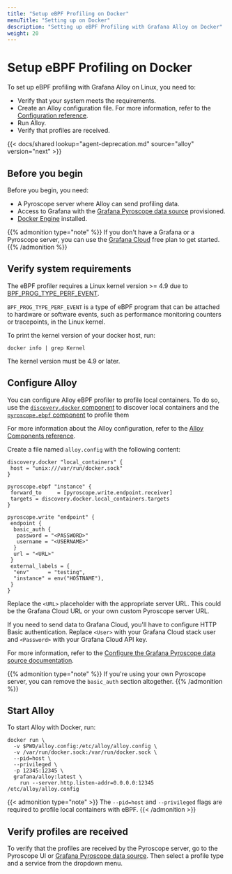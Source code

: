 ```yaml
---
title: "Setup eBPF Profiling on Docker"
menuTitle: "Setting up on Docker"
description: "Setting up eBPF Profiling with Grafana Alloy on Docker"
weight: 20
---
```


# Setup eBPF Profiling on Docker

To set up eBPF profiling with Grafana Alloy on Linux, you need to:

- Verify that your system meets the requirements.
- Create an Alloy configuration file. For more information, refer to the [Configuration reference][config-reference].
- Run Alloy.
- Verify that profiles are received.

{{< docs/shared lookup="agent-deprecation.md" source="alloy" version="next" >}}

## Before you begin

Before you begin, you need:

- A Pyroscope server where Alloy can send profiling data.
- Access to Grafana with the [Grafana Pyroscope data source][pyroscope-ds] provisioned.
- [Docker Engine](https://docs.docker.com/engine/install/) installed.

{{% admonition type="note" %}}
If you don't have a Grafana or a Pyroscope server, you can use the [Grafana Cloud][gcloud] free plan to get started.
{{% /admonition %}}

## Verify system requirements

The eBPF profiler requires a Linux kernel version >= 4.9 due to [BPF_PROG_TYPE_PERF_EVENT](https://lkml.org/lkml/2016/9/1/831).

`BPF_PROG_TYPE_PERF_EVENT` is a type of eBPF program that can be attached to hardware or software events, such as performance monitoring counters or tracepoints, in the Linux kernel.

To print the kernel version of your docker host, run:

```shell
docker info | grep Kernel
```

The kernel version must be 4.9 or later.

## Configure Alloy

You can configure Alloy eBPF profiler to profile local containers.
To do so, use the [`discovery.docker` component](https://grafana.com/docs/alloy/<ALLOY_VERSION>/reference/components/discovery/discovery.docker/) to discover local containers and the [`pyroscope.ebpf` component](https://grafana.com/docs/alloy/<ALLOY_VERSION>/reference/components/pyroscope/pyroscope.ebpf/) to profile them

For more information about the Alloy configuration, refer to the [Alloy Components reference](https://grafana.com/docs/alloy/<ALLOY_VERSION>/reference/components/).

Create a file named `alloy.config` with the following content:

```alloy
discovery.docker "local_containers" {
 host = "unix:///var/run/docker.sock"
}

pyroscope.ebpf "instance" {
 forward_to     = [pyroscope.write.endpoint.receiver]
 targets = discovery.docker.local_containers.targets
}

pyroscope.write "endpoint" {
 endpoint {
  basic_auth {
   password = "<PASSWORD>"
   username = "<USERNAME>"
  }
  url = "<URL>"
 }
 external_labels = {
  "env"      = "testing",
  "instance" = env("HOSTNAME"),
 }
}
```

Replace the `<URL>` placeholder with the appropriate server URL.
This could be the Grafana Cloud URL or your own custom Pyroscope server URL.

If you need to send data to Grafana Cloud, you'll have to configure HTTP Basic authentication.
Replace `<User>` with your Grafana Cloud stack user and `<Password>` with your Grafana Cloud API key.

For more information, refer to the [Configure the Grafana Pyroscope data source documentation](https://grafana.com/docs/grafana-cloud/connect-externally-hosted/data-sources/pyroscope/configure-pyroscope-data-source/).

{{% admonition type="note" %}}
If you're using your own Pyroscope server, you can remove the `basic_auth` section altogether.
{{% /admonition %}}

## Start Alloy

To start Alloy with Docker, run:

```shell
docker run \
  -v $PWD/alloy.config:/etc/alloy/alloy.config \
  -v /var/run/docker.sock:/var/run/docker.sock \
  --pid=host \
  --privileged \
  -p 12345:12345 \
  grafana/alloy:latest \
    run --server.http.listen-addr=0.0.0.0:12345 /etc/alloy/alloy.config
```

{{< admonition type="note" >}}
The `--pid=host` and `--privileged` flags are required to profile local containers with eBPF.
{{< /admonition >}}

## Verify profiles are received

To verify that the profiles are received by the Pyroscope server, go to the Pyroscope UI or [Grafana Pyroscope data source][pyroscope-ds]. Then select a profile type and a service from the dropdown menu.

[pyroscope-ds]: /docs/grafana/<GRAFANA_VERSION>/datasources/pyroscope/
[config-reference]: ../configuration/
[gcloud]: /products/cloud/
